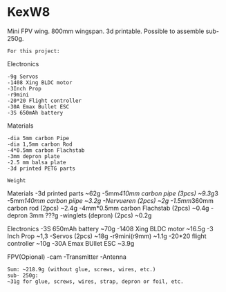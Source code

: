 # KexW8
 Mini FPV wing. 800mm wingspan. 3d printable. Possible to assemble sub-250g.

    For this project:

  
Electronics
  
    -9g Servos
    -1408 Xing BLDC motor
    -3Inch Prop
    -r9mini
    -20*20 Flight controller
    -30A Emax Bullet ESC
    -3S 650mAh battery 

Materials
   
    -dia 5mm carbon Pipe
    -dia 1,5mm carbon Rod
    -4*0.5mm carbon Flachstab
    -3mm depron plate
    -2.5 mm balsa plate
    -3d printed PETG parts

    Weight
    
Materials
    -3d printed parts                  ~62g
    -5mm*410mm carbon pipe (3pcs)      ~9.3g*3
    -5mm*140mm carbon piipe            ~3.2g
    -Nervueren (2pcs)                  ~2g
    -1.5mm*360mm carbon rod (2pcs)     ~2.4g
    -4mm*0.5mm carbon Flachstab (2pcs) ~0.4g
    -depron 3mm                         ???g
    -winglets (depron) (2pcs)          ~0.2g

Electronics
    -3S 650mAh battery                  ~70g
    -1408 Xing BLDC motor               ~16.5g
    -3 Inch Prop                        ~1,3
    -Servos (2pcs)                      ~18g
    -r9mini(r9mm)                       ~1.1g
    -20*20 flight controller            ~10g
    -30A Emax BUllet ESC                ~3.9g

FPV(Opional)
    -cam
    -Transmitter
    -Antenna

    Sum: ~218.9g (without glue, screws, wires, etc.)
    sub- 250g:
    ~31g for glue, screws, wires, strap, depron or foil, etc.



